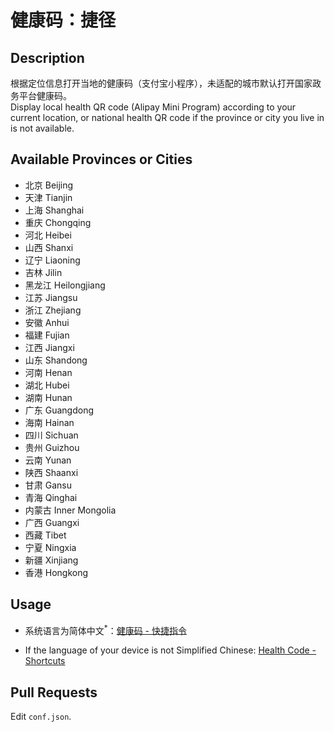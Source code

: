 # 健康码：捷径
## Description
根据定位信息打开当地的健康码（支付宝小程序），未适配的城市默认打开国家政务平台健康码。  
Display local health QR code (Alipay Mini Program) according to your current location, or national health QR code if the province or city you live in is not available.

## Available Provinces or Cities 
* 北京 Beijing
* 天津 Tianjin
* 上海 Shanghai
* 重庆 Chongqing
* 河北 Heibei
* 山西 Shanxi
* 辽宁 Liaoning
* 吉林 Jilin
* 黑龙江 Heilongjiang
* 江苏 Jiangsu
* 浙江 Zhejiang
* 安徽 Anhui
* 福建 Fujian
* 江西 Jiangxi
* 山东 Shandong
* 河南 Henan
* 湖北 Hubei
* 湖南 Hunan
* 广东 Guangdong
* 海南 Hainan
* 四川 Sichuan
* 贵州 Guizhou
* 云南 Yunan
* 陕西 Shaanxi
* 甘肃 Gansu
* 青海 Qinghai
* 内蒙古 Inner Mongolia
* 广西 Guangxi
* 西藏 Tibet
* 宁夏 Ningxia
* 新疆 Xinjiang
* 香港 Hongkong

## Usage
* 系统语言为简体中文<sup>*</sup>：[健康码 - 快捷指令](https://www.icloud.com/shortcuts/b7b13158e0e6451c82e7d2554679dc0e)

* If the language of your device is not Simplified Chinese: [Health Code - Shortcuts](https://www.icloud.com/shortcuts/95ae34137f9047959e260cf00ffcdb50)

## Pull Requests
Edit `conf.json`.
